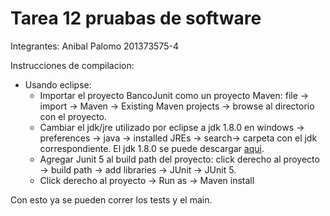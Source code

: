 # Tarea 12 pruabas de software

Integrantes: Anibal Palomo 201373575-4

Instrucciones de compilacion:
- Usando eclipse:
    - Importar el proyecto BancoJunit como un proyecto Maven: 
      file -> import -> Maven -> Existing Maven projects -> browse al directorio con el proyecto.
    - Cambiar el jdk/jre utilizado por eclipse a jdk 1.8.0 en windows -> preferences -> java ->    installed JREs -> search-> carpeta con el jdk correspondiente. El jdk 1.8.0 se puede         descargar [aqui](https://www.oracle.com/cl/java/technologies/javase/javase-jdk8-downloads.html).
    - Agregar Junit 5 al build path del proyecto: click derecho al proyecto -> build path -> add   libraries -> JUnit -> JUnit 5.
    - Click derecho al proyecto -> Run as -> Maven install

Con esto ya se pueden correr los tests y el main.